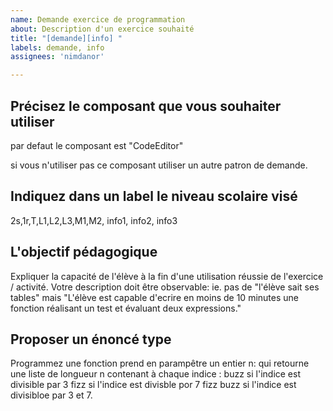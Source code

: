 ```yaml
---
name: Demande exercice de programmation
about: Description d'un exercice souhaité
title: "[demande][info] "
labels: demande, info
assignees: 'nimdanor'

---
```


## Précisez le composant que vous souhaiter utiliser 
par defaut le composant est "CodeEditor" 
<p style="backgroundcolor:red">si vous n'utiliser pas ce composant utiliser un autre patron de demande.</p>
  
## Indiquez dans un label le niveau scolaire visé 

2s,1r,T,L1,L2,L3,M1,M2, info1, info2, info3
 

## L'objectif pédagogique 

Expliquer la capacité de l'élève à la fin d'une utilisation réussie de l'exercice / activité.
Votre description doit être observable: ie. pas de "l'élève sait ses tables" mais 
"L'élève est capable d'ecrire en moins de 10 minutes une fonction réalisant un test et évaluant deux expressions."



## Proposer un énoncé type 

Programmez une fonction prend en parampêtre un entier n:
qui retourne une liste de longueur n contenant à chaque indice :
buzz si l'indice est divisible par 3 
fizz si l'indice est divisble por 7 
fizz buzz si l'indice est divisibloe par 3 et 7. 









